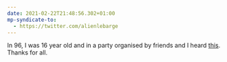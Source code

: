 ```yaml
---
date: 2021-02-22T21:48:56.302+01:00
mp-syndicate-to:
  - https://twitter.com/alienlebarge
---
```

In 96, I was 16 year old and in a party organised by friends and I heard [this](https://youtu.be/uURB-vo9rZ4 "Daft Punk Revolution 909 on Youtube").  Thanks for all.
